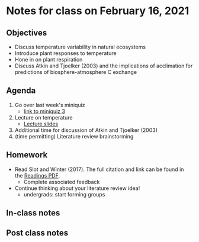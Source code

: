 # Notes for class on February 16, 2021

## Objectives
- Discuss temperature variability in natural ecosystems
- Introduce plant responses to temperature
- Hone in on plant respiration
- Discuss Atkin and Tjoelker (2003) and the implications of acclimation for predictions
of biosphere-atmosphere C exchange

## Agenda
1. Go over last week's miniquiz
	- [link to miniquiz 3](../MiniQuizzes/miniquiz3_02.11.2021.md)
2. Lecture on temperature
	- [Lecture slides](../Lecture_slides/slides_02.16.2021.pdf)
3. Additional time for discussion of Atkin and Tjoelker (2003)
4. (time permitting) Literature review brainstorming

## Homework
- Read Slot and Winter (2017). The full citation and link can be found in the 
[Readings PDF](../Readings/readings_ecophys_sp2021.pdf).
	- Complete associated feedback
- Continue thinking about your literature review idea!
	- undergrads: start forming groups

## In-class notes

## Post class notes